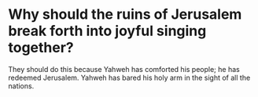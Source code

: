 # Why should the ruins of Jerusalem break forth into joyful singing together?

They should do this because Yahweh has comforted his people; he has redeemed Jerusalem. Yahweh has bared his holy arm in the sight of all the nations.
